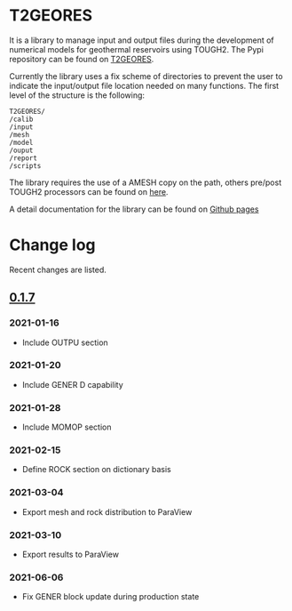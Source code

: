 # T2GEORES

It is a library to manage input and output files during the development of numerical models for geothermal reservoirs using TOUGH2. The Pypi repository can be found on [T2GEORES](https://pypi.org/project/T2GEORES/).

Currently the library uses a fix scheme of directories to prevent the user to indicate the input/output file location needed on many functions. The first level of the structure is the following:

```
T2GEORES/
/calib
/input
/mesh
/model
/ouput
/report
/scripts
```

The library requires the use of a AMESH copy on the path, others pre/post TOUGH2 processors can be found on [here]('https://tough.lbl.gov/licensing-download/free-software-download/'). 

A detail documentation for the  library can be found on [Github pages](https://jejimenezm.github.io/T2GEORES/index.html)

# Change log

Recent changes are listed.

## [0.1.7]
### 2021-01-16
- Include OUTPU section

### 2021-01-20
- Include GENER D capability

### 2021-01-28
- Include MOMOP section

### 2021-02-15
- Define ROCK section on dictionary basis

### 2021-03-04
- Export mesh and rock distribution to ParaView

### 2021-03-10
- Export results to ParaView

### 2021-06-06
- Fix GENER block update during production state

[0.1.7]: https://github.com/jejimenezm/T2GEORES/releases/download/T2GEORES-0.1.7/T2GEORES-0.1.7.tar.gz